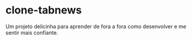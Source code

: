 # clone-tabnews
Um projeto delicinha para aprender de fora a fora como desenvolver e me sentir mais confiante.
